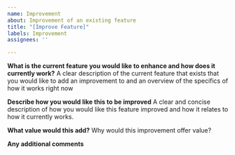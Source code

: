 ```yaml
---
name: Improvement
about: Improvement of an existing feature
title: "[Improve Feature]"
labels: Improvement
assignees: ''

---
```


**What is the current feature you would like to enhance and how does it currently work?**
A clear description of the current feature that exists that you would like to add an improvement to and an overview of the specifics of how it works right now

**Describe how you would like this to be improved**
A clear and concise description of how you would like this feature improved and how it relates to how it currently works. 

**What value would this add?**
Why would this improvement offer value?

**Any additional comments**
